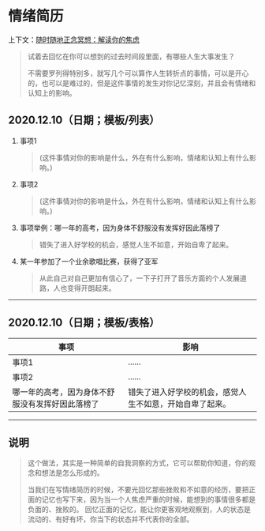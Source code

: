 # 情绪简历

上下文：[随时随地正念冥想：解读你的焦虑](https://www.dedao.cn/article/Pvz6E94NYDg2JjQdwgVL3rAkWQjnwp)

> 试着去回忆在你可以想到的过去时间段里面，有哪些人生大事发生？
>
> 不需要罗列得特别多，就写几个可以算作人生转折点的事情，可以是开心的，也可以是难过的，但是这件事情的发生对你记忆深刻，并且会有情绪和认知上的影响。

## 2020.12.10（日期；模板/列表）
1. 事项1
    > (这件事情对你的影响是什么，外在有什么影响，情绪和认知上有什么影响。)
2. 事项2
    > (这件事情对你的影响是什么，外在有什么影响，情绪和认知上有什么影响。)
3. 事项举例：哪一年的高考，因为身体不舒服没有发挥好因此落榜了
    > 错失了进入好学校的机会，感觉人生不如意，开始自卑了起来。
4. 某一年参加了一个业余歌唱比赛，获得了亚军
    > 从此自己对自己更加有信心了，一下子打开了音乐方面的个人发展道路，人也变得开朗起来。

---

## 2020.12.10（日期；模板/表格）

|  事项  |  影响  |  
|  ----  |  ----  |
| 事项1  |  ......  |
| 事项2  |  ......  |
| 哪一年的高考，因为身体不舒服没有发挥好因此落榜了  |  错失了进入好学校的机会，感觉人生不如意，开始自卑了起来。  |

---

## 说明

> 这个做法，其实是一种简单的自我洞察的方式，它可以帮助你知道，你的观念和想法是怎么形成的。
>
> 当我们在写情绪简历的时候，不要光回忆那些挫败和不如意的经历，要把正面的记忆也写下来，因为当一个人焦虑严重的时候，能想到的事情很多都是负面的、挫败的。 回忆正面的记忆，能让你更客观地观察到，人的状态是流动的、有好有坏，你当下的状态并不代表你的全部。